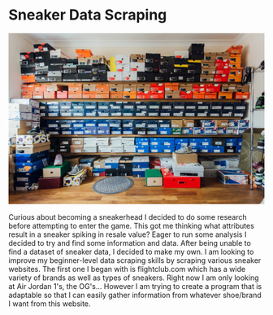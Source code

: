 # Sneaker Data Scraping

![picture](SneakerPhotos/boxes.jpeg)

Curious about becoming a sneakerhead I decided to do some research before attempting to enter the game. This got me thinking what attributes result in a sneaker spiking in resale value? Eager to run some analysis I decided to try and find some information and data. After being unable to find a dataset of sneaker data, I decided to make my own. I am looking to improve my beginner-level data scraping skills by scraping various sneaker websites. The first one I began with is flightclub.com which has a wide variety of brands as well as types of sneakers. Right now I am only looking at Air Jordan 1's, the OG's... However I am trying to create a program that is adaptable so that I can easily gather information from whatever shoe/brand I want from this website.
